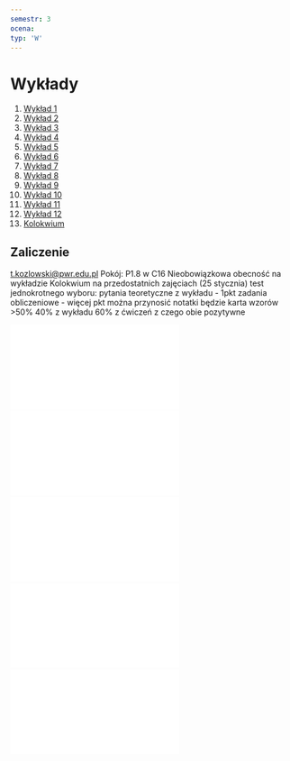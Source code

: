 ```yaml
---
semestr: 3
ocena: 
typ: 'W'
---
```


# Wykłady
1. [Wykład 1](/Notatki/Semestr%203/Inżynierskie%20zastosowania%20statystyki/Wykłady/Wykład%201/Wykład%201.md)
2. [Wykład 2](/Notatki/Semestr%203/Inżynierskie%20zastosowania%20statystyki/Wykłady/Wykład%202/Wykład%202.md)
3. [Wykład 3](/Notatki/Semestr%203/Inżynierskie%20zastosowania%20statystyki/Wykłady/Wykład%203/Wykład%203.md)
4. [Wykład 4](/Notatki/Semestr%203/Inżynierskie%20zastosowania%20statystyki/Wykłady/Wykład%204/Wykład%204.md)
5. [Wykład 5](/Notatki/Semestr%203/Inżynierskie%20zastosowania%20statystyki/Wykłady/Wykład%205/Wykład%205.md)
6. [Wykład 6](/Notatki/Semestr%203/Inżynierskie%20zastosowania%20statystyki/Wykłady/Wykład%206/Wykład%206.md)
7. [Wykład 7](/Notatki/Semestr%203/Inżynierskie%20zastosowania%20statystyki/Wykłady/Wykład%207/Wykład%207.md)
8. [Wykład 8](/Notatki/Semestr%203/Inżynierskie%20zastosowania%20statystyki/Wykłady/Wykład%208/Wykład%208.md)
9. [Wykład 9](/Notatki/Semestr%203/Inżynierskie%20zastosowania%20statystyki/Wykłady/Wykład%209/Wykład%209.md)
10. [Wykład 10](/Notatki/Semestr%203/Inżynierskie%20zastosowania%20statystyki/Wykłady/Wykład%2010/Wykład%2010.md)
11. [Wykład 11](/Notatki/Semestr%203/Inżynierskie%20zastosowania%20statystyki/Wykłady/Wykład%2011/Wykład%2011.md)
12. [Wykład 12](/Notatki/Semestr%203/Inżynierskie%20zastosowania%20statystyki/Wykłady/Wykład%2012/Wykład%2012.md)
13. [Kolokwium](/Notatki/Semestr%203/Inżynierskie%20zastosowania%20statystyki/Wykłady/Kolokwium/Kolokwium.md)

## Zaliczenie
t.kozlowski@pwr.edu.pl
Pokój: P1.8 w C16
Nieobowiązkowa obecność na wykładzie
Kolokwium na przedostatnich zajęciach (25 stycznia)
test jednokrotnego wyboru:
pytania teoretyczne z wykładu - 1pkt
zadania obliczeniowe - więcej pkt
można przynosić notatki
będzie karta wzorów
\>50%
40% z wykładu 60% z ćwiczeń z czego obie pozytywne



![](/Notatki/Semestr%203/Inżynierskie%20zastosowania%20statystyki/Wykłady/rozklad%20FSnedecora%20v1v2.pdf)
![](/Notatki/Semestr%203/Inżynierskie%20zastosowania%20statystyki/Wykłady/rozklad%20tstudenta.pdf)
![](/Notatki/Semestr%203/Inżynierskie%20zastosowania%20statystyki/Wykłady/rozkład%20chi^2.pdf)
![](/Notatki/Semestr%203/Inżynierskie%20zastosowania%20statystyki/Wykłady/rozkład%20normalny.pdf)
![](/Notatki/Semestr%203/Inżynierskie%20zastosowania%20statystyki/Wykłady/kartawzorów_wersja%20robocza.pdf)